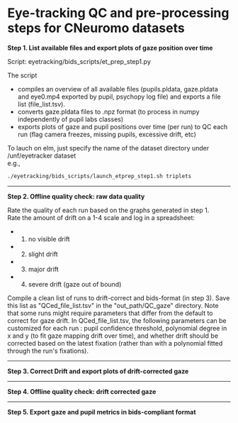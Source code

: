 Eye-tracking QC and pre-processing steps for CNeuromo datasets
==============================================================

**Step 1. List available files and export plots of gaze position over time**

Script: eyetracking/bids_scripts/et_prep_step1.py

The script
- compiles an overview of all available files (pupils.pldata, gaze.pldata and eye0.mp4 exported by pupil, psychopy log file) and exports a file list (file_list.tsv).
- converts gaze.pldata files to .npz format (to process in numpy independently of pupil labs classes)
- exports plots of gaze and pupil positions over time (per run) to QC each run (flag camera freezes, missing pupils, excessive drift, etc)

To lauch on elm, just specify the name of the dataset directory under /unf/eyetracker dataset\
e.g.,
```bash
./eyetracking/bids_scripts/launch_etprep_step1.sh triplets
```
-----------

**Step 2. Offline quality check: raw data quality**

Rate the quality of each run based on the graphs generated in step 1.\
Rate the amount of drift on a 1-4 scale and log in a spreadsheet:
- 1. no visible drift
- 2. slight drift
- 3. major drift
- 4. severe drift (gaze out of bound)  

Compile a clean list of runs to drift-correct and bids-format (in step 3).
Save this list as "QCed_file_list.tsv" in the "out_path/QC_gaze" directory. Note that some runs might require parameters that differ from the default to correct for gaze drift. In QCed_file_list.tsv, the following parameters can be customized for each run : pupil confidence threshold, polynomial degree in x and y (to fit gaze mapping drift over time), and whether drift should be corrected based on the latest fixation (rather than with a polynomial fitted through the run's fixations).

-----------

**Step 3. Correct Drift and export plots of drift-corrected gaze**

-----------

**Step 4. Offline quality check: drift corrected gaze**

-----------

**Step 5. Export gaze and pupil metrics in bids-compliant format**

